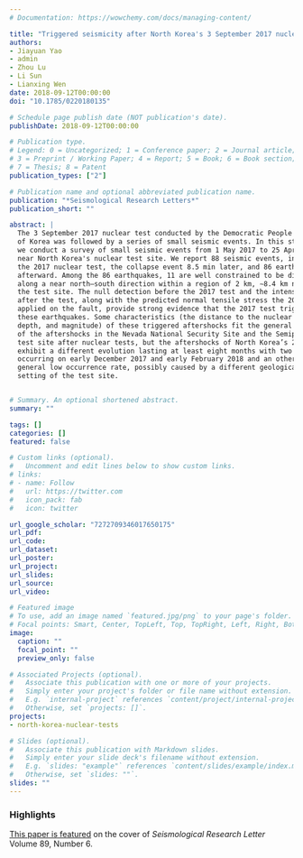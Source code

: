 ```yaml
---
# Documentation: https://wowchemy.com/docs/managing-content/

title: "Triggered seismicity after North Korea's 3 September 2017 nuclear test"
authors:
- Jiayuan Yao
- admin
- Zhou Lu
- Li Sun
- Lianxing Wen
date: 2018-09-12T00:00:00
doi: "10.1785/0220180135"

# Schedule page publish date (NOT publication's date).
publishDate: 2018-09-12T00:00:00

# Publication type.
# Legend: 0 = Uncategorized; 1 = Conference paper; 2 = Journal article;
# 3 = Preprint / Working Paper; 4 = Report; 5 = Book; 6 = Book section;
# 7 = Thesis; 8 = Patent
publication_types: ["2"]

# Publication name and optional abbreviated publication name.
publication: "*Seismological Research Letters*"
publication_short: ""

abstract: |
  The 3 September 2017 nuclear test conducted by the Democratic People's Republic
  of Korea was followed by a series of small seismic events. In this study,
  we conduct a survey of small seismic events from 1 May 2017 to 25 April 2018
  near North Korea's nuclear test site. We report 88 seismic events, including
  the 2017 nuclear test, the collapse event 8.5 min later, and 86 earthquakes
  afterward. Among the 86 earthquakes, 11 are well constrained to be distributed
  along a near north–south direction within a region of 2 km, ∼8.4 km north of
  the test site. The null detection before the 2017 test and the intense seismicity
  after the test, along with the predicted normal tensile stress the 2017 test
  applied on the fault, provide strong evidence that the 2017 test triggered
  these earthquakes. Some characteristics (the distance to the nuclear test center,
  depth, and magnitude) of these triggered aftershocks fit the general characteristics
  of the aftershocks in the Nevada National Security Site and the Semipalatinsk
  test site after nuclear tests, but the aftershocks of North Korea’s 2017 test
  exhibit a different evolution lasting at least eight months with two bursts
  occurring on early December 2017 and early February 2018 and an otherwise
  general low occurrence rate, possibly caused by a different geological
  setting of the test site.


# Summary. An optional shortened abstract.
summary: ""

tags: []
categories: []
featured: false

# Custom links (optional).
#   Uncomment and edit lines below to show custom links.
# links:
# - name: Follow
#   url: https://twitter.com
#   icon_pack: fab
#   icon: twitter

url_google_scholar: "7272709346017650175"
url_pdf:
url_code:
url_dataset:
url_poster:
url_project:
url_slides:
url_source:
url_video:

# Featured image
# To use, add an image named `featured.jpg/png` to your page's folder.
# Focal points: Smart, Center, TopLeft, Top, TopRight, Left, Right, BottomLeft, Bottom, BottomRight.
image:
  caption: ""
  focal_point: ""
  preview_only: false

# Associated Projects (optional).
#   Associate this publication with one or more of your projects.
#   Simply enter your project's folder or file name without extension.
#   E.g. `internal-project` references `content/project/internal-project/index.md`.
#   Otherwise, set `projects: []`.
projects:
- north-korea-nuclear-tests

# Slides (optional).
#   Associate this publication with Markdown slides.
#   Simply enter your slide deck's filename without extension.
#   E.g. `slides: "example"` references `content/slides/example/index.md`.
#   Otherwise, set `slides: ""`.
slides: ""
---
```


### Highlights

[This paper is featured](SRL_vol89_no6_cover.jpg)
on the cover of *Seismological Research Letter* Volume 89, Number 6.
